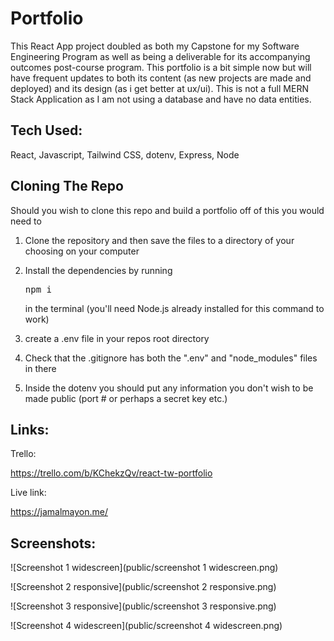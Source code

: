 # Portfolio

 This React App project doubled as both my Capstone for my Software Engineering Program as well as being a deliverable for its accompanying outcomes post-course program. This portfolio is a bit simple now but will have frequent updates to both its content (as new projects are made and deployed) and its design (as i get better at ux/ui). This is not a full MERN Stack Application as I am not using a database and have no data entities.

 ## Tech Used:
 React, Javascript, Tailwind CSS, dotenv, Express, Node

## Cloning The Repo

Should you wish to clone this repo and build a portfolio off of this you would need to

1. Clone the repository and then save the files to a directory of your choosing on your computer

2. Install the dependencies by running <pre>npm i</pre> in the terminal (you'll need Node.js already installed for this command to work)

3. create a .env file in your repos root directory

4. Check that the .gitignore has both the ".env" and "node_modules" files in there

5. Inside the dotenv you should put any information you don't wish to be made public (port # or perhaps a secret key etc.)

## Links:

Trello:

https://trello.com/b/KChekzQv/react-tw-portfolio

Live link:

https://jamalmayon.me/

## Screenshots:

![Screenshot 1 widescreen](public/screenshot 1 widescreen.png)

![Screenshot 2 responsive](public/screenshot 2 responsive.png)

![Screenshot 3 responsive](public/screenshot 3 responsive.png)

![Screenshot 4 widescreen](public/screenshot 4 widescreen.png)


